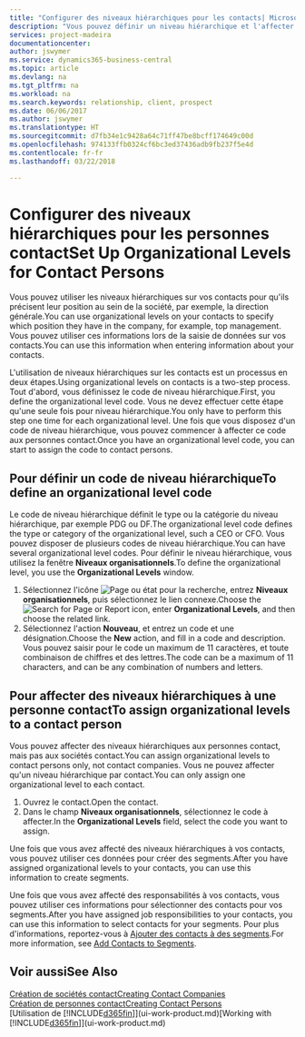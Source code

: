 ```yaml
---
title: "Configurer des niveaux hiérarchiques pour les contacts| Microsoft Docs"
description: "Vous pouvez définir un niveau hiérarchique et l'affecter à vos contacts pour indiquer leur position au sein de leur société, par exemple, la direction générale."
services: project-madeira
documentationcenter: 
author: jswymer
ms.service: dynamics365-business-central
ms.topic: article
ms.devlang: na
ms.tgt_pltfrm: na
ms.workload: na
ms.search.keywords: relationship, client, prospect
ms.date: 06/06/2017
ms.author: jswymer
ms.translationtype: HT
ms.sourcegitcommit: d7fb34e1c9428a64c71ff47be8bcff174649c00d
ms.openlocfilehash: 974133ffb0324cf6bc3ed37436adb9fb237f5e4d
ms.contentlocale: fr-fr
ms.lasthandoff: 03/22/2018

---
```

# <a name="set-up-organizational-levels-for-contact-persons"></a><span data-ttu-id="1e797-103">Configurer des niveaux hiérarchiques pour les personnes contact</span><span class="sxs-lookup"><span data-stu-id="1e797-103">Set Up Organizational Levels for Contact Persons</span></span>
<span data-ttu-id="1e797-104">Vous pouvez utiliser les niveaux hiérarchiques sur vos contacts pour qu'ils précisent leur position au sein de la société, par exemple, la direction générale.</span><span class="sxs-lookup"><span data-stu-id="1e797-104">You can use organizational levels on your contacts to specify which position they have in the company, for example, top management.</span></span> <span data-ttu-id="1e797-105">Vous pouvez utiliser ces informations lors de la saisie de données sur vos contacts.</span><span class="sxs-lookup"><span data-stu-id="1e797-105">You can use this information when entering information about your contacts.</span></span>

<span data-ttu-id="1e797-106">L'utilisation de niveaux hiérarchiques sur les contacts est un processus en deux étapes.</span><span class="sxs-lookup"><span data-stu-id="1e797-106">Using organizational levels on contacts is a two-step process.</span></span> <span data-ttu-id="1e797-107">Tout d'abord, vous définissez le code de niveau hiérarchique.</span><span class="sxs-lookup"><span data-stu-id="1e797-107">First, you define the organizational level code.</span></span> <span data-ttu-id="1e797-108">Vous ne devez effectuer cette étape qu'une seule fois pour niveau hiérarchique.</span><span class="sxs-lookup"><span data-stu-id="1e797-108">You only have to perform this step one time for each organizational level.</span></span> <span data-ttu-id="1e797-109">Une fois que vous disposez d'un code de niveau hiérarchique, vous pouvez commencer à affecter ce code aux personnes contact.</span><span class="sxs-lookup"><span data-stu-id="1e797-109">Once you have an organizational level code, you can start to assign the code to contact persons.</span></span>

## <a name="to-define-an-organizational-level-code"></a><span data-ttu-id="1e797-110">Pour définir un code de niveau hiérarchique</span><span class="sxs-lookup"><span data-stu-id="1e797-110">To define an organizational level code</span></span>
<span data-ttu-id="1e797-111">Le code de niveau hiérarchique définit le type ou la catégorie du niveau hiérarchique, par exemple PDG ou DF.</span><span class="sxs-lookup"><span data-stu-id="1e797-111">The organizational level code defines the type or category of the organizational level, such a CEO  or CFO.</span></span> <span data-ttu-id="1e797-112">Vous pouvez disposer de plusieurs codes de niveau hiérarchique.</span><span class="sxs-lookup"><span data-stu-id="1e797-112">You can have several organizational level codes.</span></span> <span data-ttu-id="1e797-113">Pour définir le niveau hiérarchique, vous utilisez la fenêtre **Niveaux organisationnels**.</span><span class="sxs-lookup"><span data-stu-id="1e797-113">To define the organizational level, you use the **Organizational Levels** window.</span></span>

1. <span data-ttu-id="1e797-114">Sélectionnez l'icône ![Page ou état pour la recherche](media/ui-search/search_small.png "Page ou état pour la recherche"), entrez **Niveaux organisationnels**, puis sélectionnez le lien connexe.</span><span class="sxs-lookup"><span data-stu-id="1e797-114">Choose the ![Search for Page or Report](media/ui-search/search_small.png "Search for Page or Report icon") icon, enter **Organizational Levels**, and then choose the related link.</span></span>
2. <span data-ttu-id="1e797-115">Sélectionnez l'action **Nouveau**, et entrez un code et une désignation.</span><span class="sxs-lookup"><span data-stu-id="1e797-115">Choose the **New** action, and fill in a code and description.</span></span> <span data-ttu-id="1e797-116">Vous pouvez saisir pour le code un maximum de 11 caractères, et toute combinaison de chiffres et des lettres.</span><span class="sxs-lookup"><span data-stu-id="1e797-116">The code can be a maximum of 11 characters, and can be any combination of numbers and letters.</span></span>

## <a name="to-assign-organizational-levels-to-a-contact-person"></a><span data-ttu-id="1e797-117">Pour affecter des niveaux hiérarchiques à une personne contact</span><span class="sxs-lookup"><span data-stu-id="1e797-117">To assign organizational levels to a contact person</span></span>
<span data-ttu-id="1e797-118">Vous pouvez affecter des niveaux hiérarchiques aux personnes contact, mais pas aux sociétés contact.</span><span class="sxs-lookup"><span data-stu-id="1e797-118">You can assign organizational levels to contact persons only, not contact companies.</span></span> <span data-ttu-id="1e797-119">Vous ne pouvez affecter qu'un niveau hiérarchique par contact.</span><span class="sxs-lookup"><span data-stu-id="1e797-119">You can only assign one organizational level to each contact.</span></span>

1. <span data-ttu-id="1e797-120">Ouvrez le contact.</span><span class="sxs-lookup"><span data-stu-id="1e797-120">Open the contact.</span></span>
2. <span data-ttu-id="1e797-121">Dans le champ **Niveaux organisationnels**, sélectionnez le code à affecter.</span><span class="sxs-lookup"><span data-stu-id="1e797-121">In the **Organizational Levels** field, select the code you want to assign.</span></span>

<span data-ttu-id="1e797-122">Une fois que vous avez affecté des niveaux hiérarchiques à vos contacts, vous pouvez utiliser ces données pour créer des segments.</span><span class="sxs-lookup"><span data-stu-id="1e797-122">After you have assigned organizational levels to your contacts, you can use this information to create segments.</span></span>

<span data-ttu-id="1e797-123">Une fois que vous avez affecté des responsabilités à vos contacts, vous pouvez utiliser ces informations pour sélectionner des contacts pour vos segments.</span><span class="sxs-lookup"><span data-stu-id="1e797-123">After you have assigned job responsibilities to your contacts, you can use this information to select contacts for your segments.</span></span> <span data-ttu-id="1e797-124">Pour plus d'informations, reportez-vous à [Ajouter des contacts à des segments](marketing-add-contact-segment.md).</span><span class="sxs-lookup"><span data-stu-id="1e797-124">For more information, see [Add Contacts to Segments](marketing-add-contact-segment.md).</span></span>

## <a name="see-also"></a><span data-ttu-id="1e797-125">Voir aussi</span><span class="sxs-lookup"><span data-stu-id="1e797-125">See Also</span></span>
[<span data-ttu-id="1e797-126">Création de sociétés contact</span><span class="sxs-lookup"><span data-stu-id="1e797-126">Creating Contact Companies</span></span>](marketing-create-contact-companies.md)  
[<span data-ttu-id="1e797-127">Création de personnes contact</span><span class="sxs-lookup"><span data-stu-id="1e797-127">Creating Contact Persons</span></span>](marketing-create-contact-persons.md)  
<span data-ttu-id="1e797-128">[Utilisation de [!INCLUDE[d365fin](includes/d365fin_md.md)]](ui-work-product.md)</span><span class="sxs-lookup"><span data-stu-id="1e797-128">[Working with [!INCLUDE[d365fin](includes/d365fin_md.md)]](ui-work-product.md)</span></span>  

